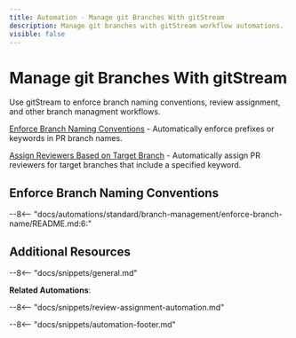 ```yaml
---
title: Automation - Manage git Branches With gitStream
description: Manage git branches with gitStream workflow automations.
visible: false
---
```


# Manage git Branches With gitStream

Use gitStream to enforce branch naming conventions, review assignment, and other branch managment workflows.

[Enforce Branch Naming Conventions](#enforce-branch-name) - Automatically enforce prefixes or keywords in PR branch names.

[Assign Reviewers Based on Target Branch](#review-target-branch) - Automatically assign PR reviewers for target branches that include a specified keyword.


<a name="enforce-branch-name"></a>
## Enforce Branch Naming Conventions
--8<-- "docs/automations/standard/branch-management/enforce-branch-name/README.md:6:"

## Additional Resources

--8<-- "docs/snippets/general.md"

**Related Automations**:

--8<-- "docs/snippets/review-assignment-automation.md"

--8<-- "docs/snippets/automation-footer.md"
